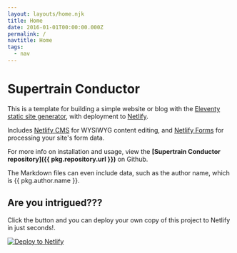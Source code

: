 ```yaml
---
layout: layouts/home.njk
title: Home
date: 2016-01-01T00:00:00.000Z
permalink: /
navtitle: Home
tags:
  - nav
---
```

# Supertrain Conductor

This is a template for building a simple website or blog with the [Eleventy static site generator](https://www.11ty.io), with deployment to [Netlify](https://www.netlify.com).

Includes [Netlify CMS](https://www.netlifycms.org) for WYSIWYG content editing, and [Netlify Forms](https://www.netlify.com/docs/form-handling) for processing your site's form data.

For more info on installation and usage, view the **[Supertrain Conductor repository]({{ pkg.repository.url }})** on Github.

The Markdown files can even include data, such as the author name, which is {{ pkg.author.name }}.

## Are you intrigued???

Click the button and you can deploy your own copy of this project to Netlify in just seconds!.

[![Deploy to Netlify](//www.netlify.com/img/deploy/button.svg)](https://app.netlify.com/start/deploy?repository=https://github.com/freshyill/supertrain-conductor&stack=cms)

